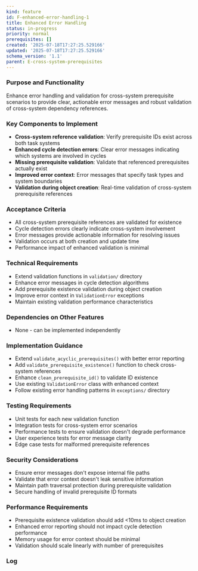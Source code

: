 ```yaml
---
kind: feature
id: F-enhanced-error-handling-1
title: Enhanced Error Handling
status: in-progress
priority: normal
prerequisites: []
created: '2025-07-18T17:27:25.529166'
updated: '2025-07-18T17:27:25.529166'
schema_version: '1.1'
parent: E-cross-system-prerequisites
---
```

### Purpose and Functionality
Enhance error handling and validation for cross-system prerequisite scenarios to provide clear, actionable error messages and robust validation of cross-system dependency references.

### Key Components to Implement
- **Cross-system reference validation**: Verify prerequisite IDs exist across both task systems
- **Enhanced cycle detection errors**: Clear error messages indicating which systems are involved in cycles
- **Missing prerequisite validation**: Validate that referenced prerequisites actually exist
- **Improved error context**: Error messages that specify task types and system boundaries
- **Validation during object creation**: Real-time validation of cross-system prerequisite references

### Acceptance Criteria
- All cross-system prerequisite references are validated for existence
- Cycle detection errors clearly indicate cross-system involvement
- Error messages provide actionable information for resolving issues
- Validation occurs at both creation and update time
- Performance impact of enhanced validation is minimal

### Technical Requirements
- Extend validation functions in `validation/` directory
- Enhance error messages in cycle detection algorithms
- Add prerequisite existence validation during object creation
- Improve error context in `ValidationError` exceptions
- Maintain existing validation performance characteristics

### Dependencies on Other Features
- None - can be implemented independently

### Implementation Guidance
- Extend `validate_acyclic_prerequisites()` with better error reporting
- Add `validate_prerequisite_existence()` function to check cross-system references
- Enhance `clean_prerequisite_id()` to validate ID existence
- Use existing `ValidationError` class with enhanced context
- Follow existing error handling patterns in `exceptions/` directory

### Testing Requirements
- Unit tests for each new validation function
- Integration tests for cross-system error scenarios
- Performance tests to ensure validation doesn't degrade performance
- User experience tests for error message clarity
- Edge case tests for malformed prerequisite references

### Security Considerations
- Ensure error messages don't expose internal file paths
- Validate that error context doesn't leak sensitive information
- Maintain path traversal protection during prerequisite validation
- Secure handling of invalid prerequisite ID formats

### Performance Requirements
- Prerequisite existence validation should add <10ms to object creation
- Enhanced error reporting should not impact cycle detection performance
- Memory usage for error context should be minimal
- Validation should scale linearly with number of prerequisites

### Log

